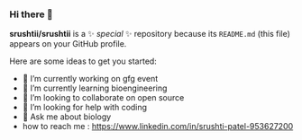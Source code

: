 ### Hi there 👋

**srushtii/srushtii** is a ✨ _special_ ✨ repository because its `README.md` (this file) appears on your GitHub profile.

Here are some ideas to get you started:

- 🔭 I’m currently working on gfg event
- 🌱 I’m currently learning bioengineering
-  👯 I’m looking to collaborate on open source 
- 🤔 I’m looking for help with coding
- 💬 Ask me about biology
- how to reach me : https://www.linkedin.com/in/srushti-patel-953627200

